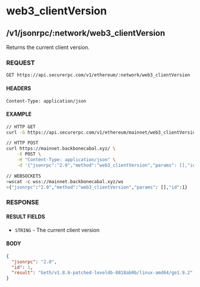 # web3_clientVersion

## /v1/jsonrpc/:network/web3_clientVersion

Returns the current client version.

### REQUEST

`GET https://api.securerpc.com/v1/ethereum/:network/web3_clientVersion`

#### HEADERS

`Content-Type: application/json`

#### EXAMPLE

```bash
// HTTP GET
curl -G https://api.securerpc.com/v1/ethereum/mainnet/web3_clientVersion

// HTTP POST
curl https://mainnet.backbonecabal.xyz/ \
    -X POST \
    -H "Content-Type: application/json" \
    -d '{"jsonrpc":"2.0","method":"web3_clientVersion","params": [],"id":1}'

// WEBSOCKETS
>wscat -c wss://mainnet.backbonecabal.xyz/ws
>{"jsonrpc":"2.0","method":"web3_clientVersion","params": [],"id":1}
```

### RESPONSE

#### RESULT FIELDS

- `STRING` - The current client version

#### BODY

```json
{
  "jsonrpc": "2.0",
  "id": 1,
  "result": "Geth/v1.8.6-patched-leveldb-8818ab0b/linux-amd64/go1.9.2"
}
```
